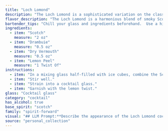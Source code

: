 ```yaml
---
title: "Loch Lomond"
description: "The Loch Lomond is a sophisticated variation on the classic **Whiskey Sour** family.  Its origins are unclear, but the blend of Scotch, sweet Drambuie, and dry Vermouth likely emerged in the late 19th or early 20th century, reflecting the growing popularity of Scotch whisky cocktails. "
flavor_description: "The Loch Lomond is a harmonious blend of smoky Scotch, sweet and herbal Drambuie, dry vermouth's botanical complexity, and a zesty lemon peel. The result is a balanced, slightly sweet cocktail with a lingering smoky finish. The vermouth adds a dry, slightly bitter note, while the lemon peel provides a refreshing citrus touch. It's a sophisticated and elegant cocktail, perfect for sipping slowly on a chilly evening. "
bartender_tips: "Chill your glass and ingredients beforehand.  Use a high-quality Scotch for the best flavor.  When twisting the lemon peel, express the oils over the drink for a citrusy aroma.  Stir, don't shake, to avoid diluting the cocktail.  Garnish with the lemon peel for a beautiful and aromatic touch.  Remember, a good Loch Lomond is all about balance between the smoky Scotch, sweet Drambuie, and dry Vermouth. "
ingredients:
  - item: "Scotch"
    measure: "2 oz"
  - item: "Drambuie"
    measure: "0.5 oz"
  - item: "Dry Vermouth"
    measure: "0.5 oz"
  - item: "Lemon Peel"
    measure: "1 Twist Of"
instructions:
  - item: "In a mixing glass half-filled with ice cubes, combine the Scotch, Drambuie, and vermouth."
  - item: "Stir well."
  - item: "Strain into a cocktail glass."
  - item: "Garnish with the lemon twist."
glass: "Cocktail glass"
category: "cocktail"
has_alcohol: true
base_spirit: "scotch"
family: "spirit-forward"
visual: "## LLM Prompt:**Describe the appearance of the Loch Lomond cocktail, made with Scotch, Drambuie, dry vermouth, and a lemon peel garnish. Consider the following aspects:*** **Color:** What is the overall color of the cocktail? Is it a deep amber, a lighter gold, or something else entirely? * **Clarity:** Is the cocktail clear, cloudy, or slightly hazy? * **Texture:** Does it have a smooth, oily, or viscous texture?* **Garnish:**  How does the lemon peel affect the visual appeal? Is it a simple twist, a spiral, or something more elaborate? Is it floating or submerged?* **Glassware:** The cocktail is typically served in a chilled coupe glass. How does the shape of the glass enhance its appearance? **Example:**The Loch Lomond, swirling in a chilled coupe glass, presents a breathtaking spectacle. Its color is a rich, deep amber, reminiscent of the sun setting over the highlands. The liquid itself is surprisingly clear, with a slight oily sheen that catches the light. A spiral of lemon peel, meticulously twisted and carefully placed, adds a touch of citrusy brightness to the overall composition, floating effortlessly on the surface. The entire drink is an embodiment of elegance and sophistication. "
source: "personal_collection"
---
```



